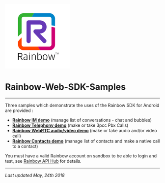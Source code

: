 ![Rainbow](images/logo_rainbow.png)

# Rainbow-Web-SDK-Samples
---

Three samples which demonstrate the uses of the Rainbow SDK for Android are provided :

- **[Rainbow IM demo](SDKAngularSample)** (manage list of conversations - chat and bubbles)
- **[Rainbow Telephony demo](SDKTelephonyAngularSample)** (make or take 3pcc Pbx Calls)
- **[Rainbow WebRTC audio/video demo](SDKAudioVideoAngularSample)** (make or take audio and/or video call)
- **[Rainbow Contacts demo](SDKSearchAngularSample)** (manage list of contacts and make a native call to a contact)

You must have a valid Rainbow account on sandbox to be able to login and test, see [Rainbow API Hub](https://hub.openrainbow.com/#/documentation/doc/hub/developer-sandboxed-platform) for details.

---
_Last updated May, 24th 2018_
